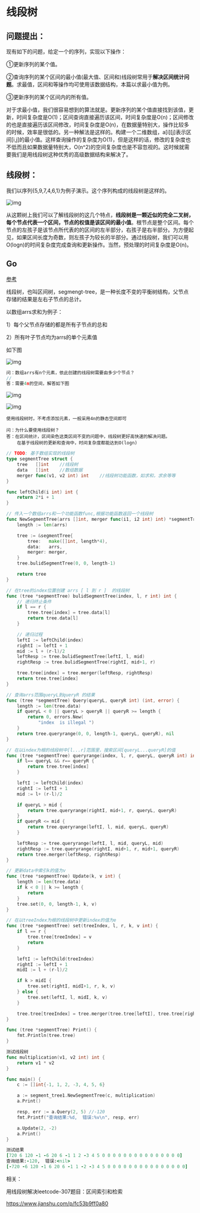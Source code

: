 # 线段树

## 问题提出：

现有如下的问题，给定一个的序列，实现以下操作：

①更新序列的某个值。

②查询序列的某个区间的最小值(最大值、区间和)线段树常用于**解决区间统计问题**。求最值，区间和等操作均可使用该数据结构，本篇以求最小值为例。

③更新序列的某个区间内的所有值。

对于求最小值，我们很容易想到的算法就是。更新序列的某个值直接找到该值，更新，时间复杂度是O(1)；区间查询直接遍历该区间，时间复杂度是O(n)；区间修改的也是直接遍历该区间修改，时间复杂度是O(n)，在数据量特别大，操作比较多的时候，效率是很低的。另一种解法是这样的。构建一个二维数组，a[i][j]表示区间[i,j]的最小值。这样查询操作的复杂度为O(1)，但是这样的话，修改的复杂度也不低而且如果数据量特别大，O(n^2)的空间复杂度也是不容忽视的。这时候就需要我们是用线段树这种优秀的高级数据结构来解决了。

## 线段树：

我们以序列{5,9,7,4,6,1}为例子演示。这个序列构成的线段树是这样的。



![img](https://raw.githubusercontent.com/Simin-hub/Picture/master/img/v2-d42ed6aa663ef610eee0bc8386087cd5_r.jpg)



从这颗树上我们可以了解线段树的这几个特点，**线段树是一颗近似的完全二叉树，每个节点代表一个区间，节点的权值是该区间的最小值**。根节点是整个区间。每个节点的左孩子是该节点所代表的的区间的左半部分，右孩子是右半部分。为方便起见，如果区间长度为奇数，则左孩子为较长的半部分。通过线段树，我们可以用O(logn)的时间复杂度完成查询和更新操作。当然，预处理的时间复杂度是O(n)。

## Go

[参考](https://www.jianshu.com/p/9e6afa792ff8)

线段树，也叫区间树，segmengt-tree，是一种长度不变的平衡树结构，父节点存储的结果是左右子节点的总计。

 以数组arrs求和为例子：

1）每个父节点存储的都是所有子节点的总和

2）所有叶子节点均为arrs的单个元素值

 如下图



![img](https:////upload-images.jianshu.io/upload_images/15203565-40ab7adfb3a23a64.jpg?imageMogr2/auto-orient/strip|imageView2/2/w/1033/format/webp)



```cpp
问：数组arrs有n个元素，依此创建的线段树需要由多少个节点？
//
答：需要4n的空间，解答如下图
```

![img](https:////upload-images.jianshu.io/upload_images/15203565-5572f6592cbe733c.jpg?imageMogr2/auto-orient/strip|imageView2/2/w/851/format/webp)



![img](https:////upload-images.jianshu.io/upload_images/15203565-9a5a2f9b777b1b48.jpg?imageMogr2/auto-orient/strip|imageView2/2/w/900/format/webp)



```undefined
使用线段树时，不考虑添加元素，一般采用4n的静态空间即可
```

```undefined
问：为什么要使用线段树？
答：在区间统计，区间染色这类区间不变的问题中，线段树更好高快速的解决问题。
    在基于线段树的更新和查询中，时间复杂度都能达到O(logn)
```

```go
// TODO: 基于数组实现的线段树
type segmentTree struct {
    tree   []int    //线段树
    data   []int    //数组数据
    merger func(v1, v2 int) int    //线段树功能函数，如求和，求余等等
}

func leftChild(i int) int {
    return 2*i + 1
}

// 传入一个数组arrs和一个功能函数func,根据功能函数返回一个线段树
func NewSegmentTree(arrs []int, merger func(i1, i2 int) int) *segmentTree {
    length := len(arrs)

    tree := &segmentTree{
        tree:   make([]int, length*4),
        data:   arrs,
        merger: merger,
    }
    tree.bulidSegmentTree(0, 0, length-1)

    return tree
}

// 在tree的index位置创建 arrs [ l 到 r ]  的线段树
func (tree *segmentTree) bulidSegmentTree(index, l, r int) int {
    // 递归终止条件
    if l == r {
        tree.tree[index] = tree.data[l]
        return tree.data[l]
    }

    // 递归过程
    leftI := leftChild(index)
    rightI := leftI + 1
    mid := l + (r-l)/2
    leftResp := tree.bulidSegmentTree(leftI, l, mid)
    rightResp := tree.bulidSegmentTree(rightI, mid+1, r)

    tree.tree[index] = tree.merger(leftResp, rightResp)
    return tree.tree[index]
}

// 查询arrs范围queryL到queryR 的结果
func (tree *segmentTree) Query(queryL, queryR int) (int, error) {
    length := len(tree.data)
    if queryL < 0 || queryL > queryR || queryR >= length {
        return 0, errors.New(
            "index  is illegal ")
    }
    return tree.queryrange(0, 0, length-1, queryL, queryR), nil
}

// 在以index为根的线段树中[l...r]范围里，搜索区间[queryL...queryR]的值
func (tree *segmentTree) queryrange(index, l, r, queryL, queryR int) int {
    if l== queryL && r== queryR {
        return tree.tree[index]
    }

    leftI := leftChild(index)
    rightI := leftI + 1
    mid := l+ (r-l)/2

    if queryL > mid {
        return tree.queryrange(rightI, mid+1, r, queryL, queryR)
    }
    if queryR <= mid {
        return tree.queryrange(leftI, l, mid, queryL, queryR)
    }

    leftResp := tree.queryrange(leftI, l, mid, queryL, mid)
    rightResp := tree.queryrange(rightI, mid+1, r, mid+1, queryR)
    return tree.merger(leftResp, rightResp)
}

// 更新data中索引k的值为v
func (tree *segmentTree) Update(k, v int) {
    length := len(tree.data)
    if k < 0 || k >= length {
        return
    }
    tree.set(0, 0, length-1, k, v)
}

// 在以treeIndex为根的线段树中更新index的值为e
func (tree *segmentTree) set(treeIndex, l, r, k, v int) {
    if l == r {
        tree.tree[treeIndex] = v
        return
    }

    leftI := leftChild(treeIndex)
    rightI := leftI + 1
    midI := l + (r-l)/2

    if k > midI {
        tree.set(rightI, midI+1, r, k, v)
    } else {
        tree.set(leftI, l, midI, k, v)
    }

    tree.tree[treeIndex] = tree.merger(tree.tree[leftI], tree.tree[rightI])
}

func (tree *segmentTree) Print() {
    fmt.Println(tree.tree)
}
```



```go
测试线段树
func multiplication(v1, v2 int) int {
    return v1 * v2
}

func main() {
    c := []int{-1, 1, 2, -3, 4, 5, 6}

    a := segment_tree1.NewSegmentTree(c, multiplication)
    a.Print()

    resp, err := a.Query(2, 5) //-120
    fmt.Printf("查询结果:%d,  错误:%v\n", resp, err)

    a.Update(2, -2)
    a.Print()
}
```



```ruby
测试结果
[720 6 120 -1 -6 20 6 -1 1 2 -3 4 5 0 0 0 0 0 0 0 0 0 0 0 0 0 0 0]
查询结果:-120,  错误:<nil>
[-720 -6 120 -1 6 20 6 -1 1 -2 -3 4 5 0 0 0 0 0 0 0 0 0 0 0 0 0 0 0]
```

相关：

 用线段树解决leetcode-307题目：区间索引和检索

 https://www.jianshu.com/p/fc53b9ff0a80


